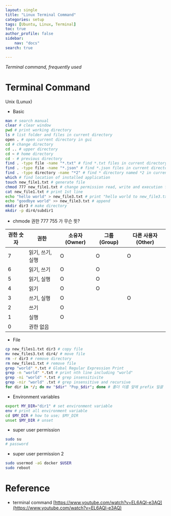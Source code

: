 ```yaml
---
layout: single
title: "Linux Terminal Command"
categories: setup
tags: [Ubuntu, Linux, Terminal]
toc: true
author_profile: false
sidebar:
    nav: "docs"
search: true

---
```


*Terminal command, frequently used*



# Terminal Command

Unix (Lunux)

- Basic

```bash
man # search manual
clear # clear window
pwd # print working directory
ls # list folder and files in current directory
open . # open current directory in gui
cd # change directory
cd .. # upper directory
cd ~ # home directory
cd - # previous directory
find . -type file -name "*.txt" # find *.txt files in current directory
find . -type file -name "*.json" # find *.json files in current directory
find . -type directory -name "*2" # find * directory named *2 in current directory
which # find location of installed application
touch new_file1.txt # generate file
chmod 777 new_file1.txt # change permission read, write and execution for all user
cat new_file1.txt # print 1st line
echo "hello world" > new_file3.txt # print "hello world to new_file3.txt" (overwrite)
echo "goodbye world" >> new_file3.txt # append
mkdir dir3 # make directory
mkdir -p dir4/subdir1
```

- chmode 권한 777 755 가 무슨 뜻?

| 권한 숫자 | 권한         | 소유자(Owner) | 그룹(Group) | 다른 사용자(Other) |
|------------|--------------|---------------|-------------|--------------------|
| 7          | 읽기, 쓰기, 실행 | O             | O           | O                  |
| 6          | 읽기, 쓰기     | O             | O           |                    |
| 5          | 읽기, 실행     | O             | O           |                    |
| 4          | 읽기           | O             | O           |                    |
| 3          | 쓰기, 실행     | O             |             | O                  |
| 2          | 쓰기           | O             |             |                    |
| 1          | 실행           | O             |             |                    |
| 0          | 권한 없음     |               |             |                    |



- File

```bash
cp new_files1.txt dir3 # copy file
mv new_files3.txt dir4/ # move file
rm -r dir3 # remove directory
rm new_files1.txt # remove file
grep "world" *.txt # Global Regular Expression Print
grep -n "world" *.txt # print nth line including "world"
grep -ni "world" *.txt # grep insensitivite
grep -nir "world" .txt # grep insensitive and recursive
for dir in */; do mv "$dir" "Pop_$dir"; done # 폴더 이름 앞에 prefix 일괄 붙이기
```

- Environment variables

```bash
export MY_DIR="dir1" # set environment variable
env # print all environment variable
cd $MY_DIR # how to use; $MY_DIR
unset $MY_DIR # unset
```

- super user permission
```bash
sudo su
# password
```

- super user permission 2
```bash
sudo usermod -aG docker $USER
sudo reboot
```




# Reference

- terminal command [https://www.youtube.com/watch?v=EL6AQl-e3AQ](https://www.youtube.com/watch?v=EL6AQl-e3AQ)

